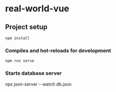 # real-world-vue

## Project setup
```
npm install
```

### Compiles and hot-reloads for development
```
npm run serve
```

### Starts database server
npx json-server --watch db.json